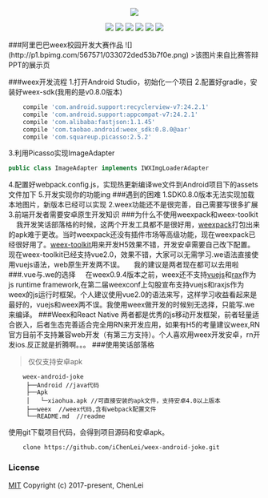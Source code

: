 <p align="center"><img src="http://i1.piimg.com/567571/002efebc87d32ed1.png"></p>
<p align="center"><img src="https://img.shields.io/badge/build-failing-red.svg?style=flat-square">  <img src="https://img.shields.io/badge/Platform-Android-green.svg?style=flat-square">  <img src="https://img.shields.io/badge/sdk--version-0.8.0-red.svg?style=flat-square">  <img src="https://img.shields.io/badge/language-Js&Java-green.svg?style=flat-square">   <img src="https://img.shields.io/badge/weexfile-.we-green.svg?style=flat-square">  <img src="https://img.shields.io/badge/License-MIT-green.svg?style=flat-square"></p>
###阿里巴巴weex校园开发大赛作品
![](http://p1.bpimg.com/567571/033072ded53b7f0e.png)
>该图片来自比赛答辩PPT的展示页

###weex开发流程
1.打开Android Studio，初始化一个项目
2.配置好gradle，安装好weex-sdk(我用的是v0.8.0版本)
```gradle
	compile 'com.android.support:recyclerview-v7:24.2.1'
    compile 'com.android.support:appcompat-v7:24.2.1'
    compile 'com.alibaba:fastjson:1.1.45'
    compile 'com.taobao.android:weex_sdk:0.8.0@aar'
    compile 'com.squareup.picasso:2.5.2'
```
3.利用Picasso实现ImageAdapter
```java
public class ImageAdapter implements IWXImgLoaderAdapter
```
4.配置好webpack.config.js，实现热更新编译we文件到Android项目下的assets文件加下
5.开发实现你的功能ing
###遇到的困难
1.SDK0.8.0版本无法实现加载本地图片，新版本已经可以实现
2.weex功能还不是很完善，自己需要写很多扩展
3.前端开发者需要安卓原生开发知识
###为什么不使用weexpack和weex-toolkit
&nbsp;&nbsp;&nbsp;&nbsp;我开发笑话部落格的时候，这两个开发工具都不是很好用，[weexpack](https://github.com/weexteam/weex-pack)打包出来的apk难于更改。当时weexpack还没有插件市场等高级功能，现在weexpack已经很好用了。[weex-toolkit](https://github.com/weexteam/weex-toolkit)用来开发H5效果不错，开发安卓需要自己改下配置。现在weex-toolkit已经支持vue2.0，效果不错，大家可以无需学习.we语法直接使用vuejs语法，web原生开发两不误。
&nbsp;&nbsp;&nbsp;&nbsp;我的建议是两者现在都可以去用啦
###.vue与.we的选择
&nbsp;&nbsp;&nbsp;&nbsp;在weex0.9.4版本之前，weex还不支持[vuejs](https://vuejs.org)和[rax](http://rax.taobaofed.org/)作为js runtime framework,在第二届weexconf上勾股宣布支持vuejs和raxjs作为weex的js运行时框架。个人建议使用vue2.0的语法来写，这样学习收益看起来是最好的，vuejs和weex两不误。我使用weex做开发的时候别无选择，只能写.we来编译。
###Weex和React Native
两者都是优秀的js移动开发框架，前者轻量适合嵌入，后者生态完善适合完全用RN来开发应用，如果有H5的考量建议weex,RN官方目前不支持兼容web开发（有第三方支持）。个人喜欢用weex开发安卓，rn开发ios.反正就是折腾啊。。。
###使用笑话部落格
>仅仅支持安卓apk

```
	weex-android-joke
	 ├──Android //java代码
	 ├──Apk
	 │   └─xiaohua.apk //可直接安装的apk文件，支持安卓4.0以上版本
	 ├──weex  //weex代码,含有webpack配置文件
	 └──README.md  //readme
```
使用git下载项目代码，会得到项目源码和安卓apk。
```git 
	clone https://github.com/iChenLei/weex-android-joke.git
```
### License
[MIT](http://opensource.org/licenses/MIT)
Copyright (c) 2017-present, ChenLei